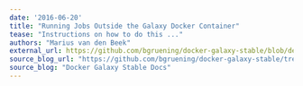```yaml
---
date: '2016-06-20'
title: "Running Jobs Outside the Galaxy Docker Container"
tease: "Instructions on how to do this ..."
authors: "Marius van den Beek"
external_url: https://github.com/bgruening/docker-galaxy-stable/blob/dev/docs/Running_jobs_outside_of_the_container.md
source_blog_url: "https://github.com/bgruening/docker-galaxy-stable/tree/dev/docs"
source_blog: "Docker Galaxy Stable Docs"
---
```

